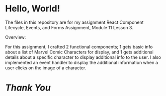 # **Hello, World!**

The files in this repository are for my assignment React Component Lifecycle, Events, and Forms Assignment, Module 11 Lesson 3.


Overview:

For this assignment, I crafted 2 functional components; 1 gets basic info about a list of Marvel Comic Characters for display, and 1 gets 
additional details about a specific character to display additional info to the user. I also implemented an event handler to display the 
additional information when a user clicks on the image of a character.



# *Thank You*